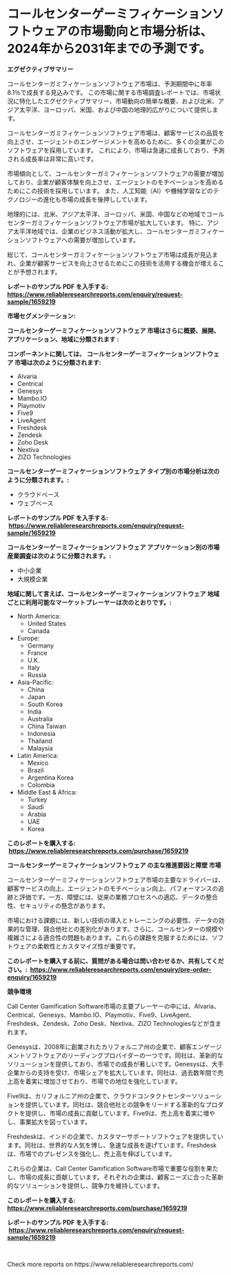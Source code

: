 <p><h1>コールセンターゲーミフィケーションソフトウェアの市場動向と市場分析は、2024年から2031年までの予測です。</h1></p><p><strong>エグゼクティブサマリー</strong></p>
<p><p>コールセンターガミフィケーションソフトウェア市場は、予測期間中に年率8.1％で成長する見込みです。 この市場に関する市場調査レポートでは、市場状況に特化したエグゼクティブサマリー、市場動向の簡単な概要、および北米、アジア太平洋、ヨーロッパ、米国、および中国の地理的広がりについて提供します。</p><p>コールセンターガミフィケーションソフトウェア市場は、顧客サービスの品質を向上させ、エージェントのエンゲージメントを高めるために、多くの企業がこのソフトウェアを採用しています。 これにより、市場は急速に成長しており、予測される成長率は非常に高いです。</p><p>市場傾向として、コールセンターガミフィケーションソフトウェアの需要が増加しており、企業が顧客体験を向上させ、エージェントのモチベーションを高めるためにこの技術を採用しています。 また、人工知能（AI）や機械学習などのテクノロジーの進化も市場の成長を後押ししています。</p><p>地理的には、北米、アジア太平洋、ヨーロッパ、米国、中国などの地域でコールセンターガミフィケーションソフトウェア市場が拡大しています。 特に、アジア太平洋地域では、企業のビジネス活動が拡大し、コールセンターガミフィケーションソフトウェアへの需要が増加しています。</p><p>総じて、コールセンターガミフィケーションソフトウェア市場は成長が見込まれ、企業が顧客サービスを向上させるためにこの技術を活用する機会が増えることが予想されます。</p></p>
<p><strong>レポートのサンプル PDF を入手する: <a href="https://www.reliableresearchreports.com/enquiry/request-sample/1659219">https://www.reliableresearchreports.com/enquiry/request-sample/1659219</a></strong></p>
<p><strong>市場セグメンテーション:</strong></p>
<p><strong> コールセンターゲーミフィケーションソフトウェア 市場はさらに概要、展開、アプリケーション、地域に分類されます :</strong></p>
<p><strong>コンポーネントに関しては、 コールセンターゲーミフィケーションソフトウェア 市場は次のように分類されます: &nbsp;</strong></p>
<p><ul><li>Alvaria</li><li>Centrical</li><li>Genesys</li><li>Mambo.IO</li><li>Playmotiv</li><li>Five9</li><li>LiveAgent</li><li>Freshdesk</li><li>Zendesk</li><li>Zoho Desk</li><li>Nextiva</li><li>ZIZO Technologies</li></ul></p>
<p><strong> コールセンターゲーミフィケーションソフトウェア タイプ別の市場分析は次のように分類されます。:</strong></p>
<p><ul><li>クラウドベース</li><li>ウェブベース</li></ul></p>
<p><strong>レポートのサンプル PDF を入手する: &nbsp;<a href="https://www.reliableresearchreports.com/enquiry/request-sample/1659219">https://www.reliableresearchreports.com/enquiry/request-sample/1659219</a></strong></p>
<p><strong> コールセンターゲーミフィケーションソフトウェア アプリケーション別の市場産業調査は次のように分類されます。:</strong></p>
<p><ul><li>中小企業</li><li>大規模企業</li></ul></p>
<p><strong>地域に関して言えば、コールセンターゲーミフィケーションソフトウェア 地域ごとに利用可能なマーケットプレーヤーは次のとおりです。:</strong></p>
<p><ul>
    <li>
        North America:
        <ul>
            <li>United States</li>
            <li>Canada</li>
        </ul>
    </li>
    <li>
        Europe:
        <ul>
            <li>Germany</li>
            <li>France</li>
            <li>U.K.</li>
            <li>Italy</li>
            <li>Russia</li>
        </ul>
    </li>
    <li>
        Asia-Pacific:
        <ul>
            <li>China</li>
            <li>Japan</li>
            <li>South Korea</li>
            <li>India</li>
            <li>Australia</li>
            <li>China Taiwan</li>
            <li>Indonesia</li>
            <li>Thailand</li>
            <li>Malaysia</li>
        </ul>
    </li>
    <li>
        Latin America:
        <ul>
            <li>Mexico</li>
            <li>Brazil</li>
            <li>Argentina Korea</li>
            <li>Colombia</li>
        </ul>
    </li>
    <li>
        Middle East & Africa:
        <ul>
            <li>Turkey</li>
            <li>Saudi</li>
            <li>Arabia</li>
            <li>UAE</li>
            <li>Korea</li>
        </ul>
    </li>
    </ul></p>
<p><strong>このレポートを購入する: &nbsp;<a href="https://www.reliableresearchreports.com/purchase/1659219">https://www.reliableresearchreports.com/purchase/1659219</a></strong></p>
<p><strong>コールセンターゲーミフィケーションソフトウェア の主な推進要因と障壁 市場</strong></p>
<p><p>コールセンターゲーミフィケーションソフトウェア市場の主要なドライバーは、顧客サービスの向上、エージェントのモチベーション向上、パフォーマンスの追跡と評価です。一方、障壁には、従来の業務プロセスへの適応、データの整合性、セキュリティの懸念があります。</p><p>市場における課題には、新しい技術の導入とトレーニングの必要性、データの効果的な管理、競合他社との差別化があります。さらに、コールセンターの規模や複雑さによる適合性の問題もあります。これらの課題を克服するためには、ソフトウェアの柔軟性とカスタマイズ性が重要です。</p></p>
<p><strong>このレポートを購入する前に、質問がある場合は問い合わせるか、共有してください。:&nbsp; <a href="https://www.reliableresearchreports.com/enquiry/pre-order-enquiry/1659219">https://www.reliableresearchreports.com/enquiry/pre-order-enquiry/1659219</a></strong></p>
<p><strong>競争環境</strong></p>
<p><p>Call Center Gamification Software市場の主要プレーヤーの中には、Alvaria、Centrical、Genesys、Mambo.IO、Playmotiv、Five9、LiveAgent、Freshdesk、Zendesk、Zoho Desk、Nextiva、ZIZO Technologiesなどが含まれます。</p><p>Genesysは、2008年に創業されたカリフォルニア州の企業で、顧客エンゲージメントソフトウェアのリーディングプロバイダーの一つです。同社は、革新的なソリューションを提供しており、市場での成長が著しいです。Genesysは、大手企業からの支持を受け、市場シェアを拡大しています。同社は、過去数年間で売上高を着実に増加させており、市場での地位を強化しています。</p><p>Five9は、カリフォルニア州の企業で、クラウドコンタクトセンターソリューションを提供しています。同社は、競合他社との競争をリードする革新的なプロダクトを提供し、市場の成長に貢献しています。Five9は、売上高を着実に増やし、事業拡大を図っています。</p><p>Freshdeskは、インドの企業で、カスタマーサポートソフトウェアを提供しています。同社は、世界的な人気を博し、急速な成長を遂げています。Freshdeskは、市場でのプレゼンスを強化し、売上高を伸ばしています。</p><p>これらの企業は、Call Center Gamification Software市場で重要な役割を果たし、市場の成長に貢献しています。それぞれの企業は、顧客ニーズに合った革新的なソリューションを提供し、競争力を維持しています。</p></p>
<p><strong>このレポートを購入する: &nbsp; <a href="https://www.reliableresearchreports.com/purchase/1659219">https://www.reliableresearchreports.com/purchase/1659219</a></strong></p>
<p><strong>レポートのサンプル PDF を入手する: &nbsp;<a href="https://www.reliableresearchreports.com/enquiry/request-sample/1659219">https://www.reliableresearchreports.com/enquiry/request-sample/1659219</a></strong><strong></strong></p>
<p>&nbsp;</p>
<p>Check more reports on https://www.reliableresearchreports.com/</p>
